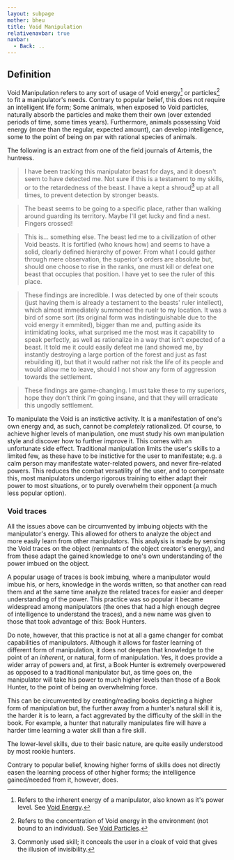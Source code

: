 ```yaml
---
layout: subpage
mother: bheu
title: Void Manipulation
relativenavbar: true
navbar:
  - Back: ..
---
```


## Definition

Void Manipulation refers to any sort of usage of Void energy[^1] or particles[^2] to fit a manipulator's needs. Contrary to popular belief, this does not require an intelligent life form; Some animals, when exposed to Void particles, naturally absorb the particles and make them their own (over extended periods of time, some times years). Furthermore, animals possessing Void energy (more than the regular, expected amount), can develop intelligence, some to the point of being on par with rational species of animals.

The following is an extract from one of the field journals of Artemis, the huntress.

> I have been tracking this manipulator beast for days, and it doesn't seem to have detected me. Not sure if this is a testament to my skills, or to the retardedness of the beast. I have a kept a shroud[^3] up at all times, to prevent detection by stronger beasts.

> The beast seems to be going to a specific place, rather than walking around guarding its territory. Maybe I'll get lucky and find a nest. Fingers crossed!

> This is... something else. The beast led me to a civilization of other Void beasts. It is fortified (who knows how) and seems to have a solid, clearly defined hierarchy of power. From what I could gather through mere observation, the superior's orders are absolute but, should one choose to rise in the ranks, one must kill or defeat one beast that occupies that position. I have yet to see the ruler of this place.

> These findings are incredible. I was detected by one of their scouts (just having them is already a testament to the beasts' ruler intellect), which almost immediately summoned the ruelr to my location. It was a bird of some sort (its original form was indistinguishable due to the void energy it emmited), bigger than me and, putting aside its intimidating looks, what surprised me the most was it capability to speak perfectly, as well as rationalize in a way that isn't expected of a beast. It told me it could easily defeat me (and showed me, by instantly destroying a large portion of the forest and just as fast rebuilding it), but that it would rather not risk the life of its people and would allow me to leave, should I not show any form of aggression towards the settlement.

> These findings are game-changing. I must take these to my superiors, hope they don't think I'm going insane, and that they will erradicate this ungodly settlement. 

To manipulate the Void is an instictive activity. It is a manifestation of one's own energy and, as such, cannot be *completely* rationalized. Of course, to achieve higher levels of manipulation, one must study his own manipulation style and discover how to further improve it. This comes with an unfortunate side effect. Traditional manipulation limits the user's skills to a limited few, as these have to be instictive for the user to manifestate; e.g. a calm person may manifestate water-related powers, and never fire-related powers. This reduces the combat versatility of the user, and to compensate this, most manipulators undergo rigorous training to either adapt their power to most situations, or to purely overwhelm their opponent (a much less popular option).

### Void traces

All the issues above can be circumvented by imbuing objects with the manipulator's energy. This allowed for others to analyze the object and more easily learn from other manipulators. This analysis is made by sensing the Void traces on the object (remnants of the object creator's energy), and from these adapt the gained knowledge to one's own understanding of the power imbued on the object.

A popular usage of traces is book imbuing, where a manipulator would imbue his, or hers, knowledge in the words written, so that another can read them and at the same time analyze the related traces for easier and deeper understanding of the power. This practice was so popular it became widespread among manipulators (the ones that had a high enough degree of intelligence to understand the traces), and a new name was given to those that took advantage of this: Book Hunters.

Do note, however, that this practice is not at all a game changer for combat capabilities of manipulators. Although it allows for faster learning of different form of manipulation, it does not deepen that knowledge to the point of an *inherent*, or natural, form of manipulation. Yes, it does provide a wider array of powers and, at first, a Book Hunter is extremely overpowered as opposed to a traditional manipulator but, as time goes on, the manipulator will take his power to much higher levels than those of a Book Hunter, to the point of being an overwhelming force.

This can be circumvented by creating/reading books depicting a higher form of manipulation but, the further away from a hunter's natural skill it is, the harder it is to learn, a fact aggrevated by the difficulty of the skill in the book. For example, a hunter that naturally manipulates fire will have a harder time learning a water skill than a fire skill.

The lower-level skills, due to their basic nature, are quite easily understood by most rookie hunters.

Contrary to popular belief, knowing higher forms of skills does not directly easen the learning process of other higher forms; the intelligence gained/needed from it, however, does.

[^1]: Refers to the inherent energy of a manipulator, also known as it's power level. See [Void Energy](../void-energy/).
[^2]: Refers to the concentration of Void energy in the environment (not bound to an individual). See [Void Particles](../void-particles/).
[^3]: Commonly used skill; it conceals the user in a cloak of void that gives the illusion of invisibility.
